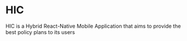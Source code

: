 # HIC
HIC is a Hybrid React-Native Mobile Application that aims to provide the best policy plans to its users
